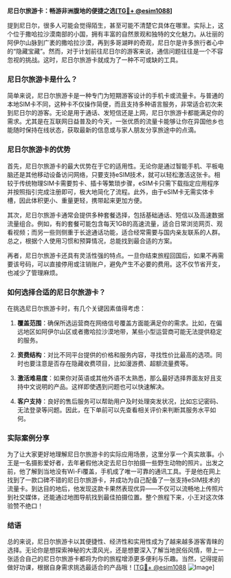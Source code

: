 **尼日尔旅游卡：畅游非洲腹地的便捷之选[[TG💪+ @esim1088](https://t.me/s/esim1088)]**

提到尼日尔，很多人可能会觉得陌生，甚至可能不清楚它具体在哪里。实际上，这个位于撒哈拉沙漠南部的小国，拥有丰富的自然景观和独特的文化魅力。从壮丽的阿伊尔山脉到广袤的撒哈拉沙漠，再到多哥湖畔的奇观，尼日尔是许多旅行者心中的“隐藏宝藏”。然而，对于计划前往尼日尔的游客来说，通信问题往往是一个不容忽视的挑战。这时，尼日尔旅游卡就成为了一种不可或缺的工具。

### 尼日尔旅游卡是什么？

简单来说，尼日尔旅游卡是一种专门为短期游客设计的手机卡或流量卡。与普通的本地SIM卡不同，这种卡不仅操作简便，而且支持多种语言服务，非常适合初次来到尼日尔的游客。无论是用于通话、发短信还是上网，尼日尔旅游卡都能满足你的需求。尤其是在互联网日益普及的今天，一张优质的流量卡能够让你在异国他乡也能随时保持在线状态，获取最新的信息或与家人朋友分享旅途中的点滴。

### 尼日尔旅游卡的优势

首先，尼日尔旅游卡的最大优势在于它的适用性。无论你是通过智能手机、平板电脑还是其他移动设备访问网络，只要支持eSIM技术，就可以轻松激活这张卡。相较于传统物理SIM卡需要剪卡、插卡等繁琐步骤，eSIM卡只需下载指定应用程序并按照指引完成注册即可，极大地简化了流程。此外，由于eSIM卡无需实体卡槽，因此体积更小、重量更轻，携带起来更加方便。

其次，尼日尔旅游卡通常会提供多种套餐选择，包括基础通话、短信以及高速数据流量组合。例如，有的套餐可能包含每天1GB的高速流量，适合日常浏览网页、观看视频；而另一些则侧重于长途通话功能，适合经常需要与国内亲友联系的人群。总之，根据个人使用习惯和预算情况，总能找到最合适的方案。

再者，尼日尔旅游卡还具有灵活性强的特点。一旦你结束旅程回国后，如果不再需要该号码，可以直接停用或注销账户，避免产生不必要的费用。这不仅节省开支，也减少了管理麻烦。

### 如何选择合适的尼日尔旅游卡？

在挑选尼日尔旅游卡时，有几个关键因素值得考虑：

1. **覆盖范围**：确保所选运营商在网络信号覆盖方面能满足你的需求。比如，在偏远地区如阿伊尔山区或者撒哈拉沙漠地带，某些小型运营商可能无法提供稳定的服务。
   
2. **资费结构**：对比不同平台提供的价格和服务内容，寻找性价比最高的选项。同时也要注意是否存在隐藏收费项目，比如漫游费、超额流量费等。

3. **激活难易度**：如果你对英语或其他外语不太熟悉，那么最好选择界面友好且支持中文说明的产品。这样即使遇到问题也可以快速解决。

4. **客户支持**：良好的售后服务可以帮助用户及时处理突发状况，比如忘记密码、无法登录等问题。因此，在下单前可以先查看相关评价来判断其服务水平如何。

### 实际案例分享

为了让大家更好地理解尼日尔旅游卡的实际应用场景，这里分享一个真实故事。小王是一名摄影爱好者，去年暑假他决定去尼日尔拍摄一些野生动物的照片。出发之前，他了解到当地没有Wi-Fi覆盖，手机成了唯一可靠的通讯工具。于是他在网上找到了一款口碑不错的尼日尔旅游卡，并成功为自己配备了一张支持eSIM技术的流量卡。到达目的地后，他发现这款卡果然表现优异——不仅可以流畅地上传照片到社交媒体，还能通过地图导航找到最佳拍摄位置。整个旅程下来，小王对这次体验赞不绝口！

### 结语

总的来说，尼日尔旅游卡以其便捷性、经济性和实用性成为了越来越多游客青睐的选择。无论你是想探索神秘的大漠风光，还是想要深入了解当地民俗风情，带上一张适合自己的尼日尔旅游卡都将为你的旅程增添更多便利与乐趣。当然，记得提前做好功课，根据自身需求挑选最适合的产品哦！[[TG💪+ @esim1088](https://t.me/s/esim1088) ![Image](https://i.postimg.cc/4NQfJmqS/Snipaste-2025-05-13-00-14-12.png)]